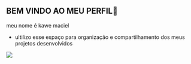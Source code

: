 ## BEM VINDO AO MEU PERFIL💚

meu nome é kawe maciel

- ultilizo esse espaço para organização e compartilhamento dos meus projetos desenvolvidos

![](https://media1.tenor.com/m/E8LKvzsigeUAAAAd/mcqueen-lightning.gif)
